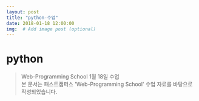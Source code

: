 ```yaml
---
layout: post
title: "python-수업"
date: 2018-01-18 12:00:00
img:  # Add image post (optional)
---
```

# python
>Web-Programming School 1월 18일 수업 <br>
>본 문서는 패스트캠퍼스 'Web-Programming School' 수업 자료를 바탕으로 작성되었습니다.
